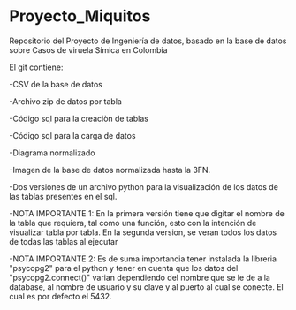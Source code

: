 # Proyecto_Miquitos
Repositorio del Proyecto de Ingeniería de datos, basado en la base de datos sobre Casos de viruela Símica en Colombia

El git contiene:


-CSV de la base de datos

-Archivo zip de datos por tabla

-Código sql para la creaciòn de tablas

-Código sql para la carga de datos

-Diagrama normalizado

-Imagen de la base de datos normalizada hasta la 3FN.

-Dos versiones de un archivo python para la visualización de los datos de las tablas presentes en el sql.

-NOTA IMPORTANTE 1: En la primera versión tiene que digitar el nombre de la tabla que requiera, tal como una función, esto con la intención de visualizar tabla por tabla. En la segunda version, se veran todos los datos de todas las tablas al ejecutar

-NOTA IMPORTANTE 2: Es de suma importancia tener instalada la libreria "psycopg2" para el python y tener en cuenta que los datos del "psycopg2.connect()" varian dependiendo del nombre que se le de a la database, al nombre de usuario y su clave y al puerto al cual se conecte. El cual es por defecto el 5432.
